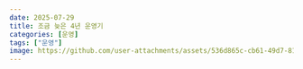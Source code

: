 ```yaml
---
date: 2025-07-29
title: 조금 늦은 4년 운영기
categories: [운영]
tags: ["운영"]
image: https://github.com/user-attachments/assets/536d865c-cb61-49d7-8131-074b0c59fc6f
---
```


